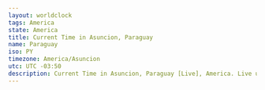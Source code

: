 ```yaml
---
layout: worldclock
tags: America
state: America
title: Current Time in Asuncion, Paraguay
name: Paraguay
iso: PY
timezone: America/Asuncion
utc: UTC -03:50
description: Current Time in Asuncion, Paraguay [Live], America. Live update now time in Asuncion, timezone America/Asuncion, UTC -03:50, Country ISO code & Current Local Time.
---
```


